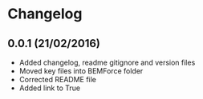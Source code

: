 # Changelog
## 0.0.1 (21/02/2016)
 - Added changelog, readme gitignore and version files
 - Moved key files into BEMForce folder
 - Corrected README file
 - Added link to True
